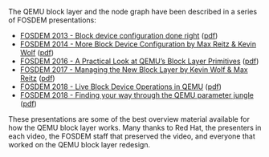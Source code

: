 The QEMU block layer and the node graph have been described in a series
of FOSDEM presentations:

* [FOSDEM 2013 - Block device configuration done right](https://youtu.be/UDoJzMTY1AA) ([pdf](https://www.linux-kvm.org/images/3/34/Kvm-forum-2013-block-dev-configuration.pdf))
* [FOSDEM 2014 - More Block Device Configuration by Max Reitz & Kevin Wolf](https://youtu.be/VYGSD0aK2mk) ([pdf](https://www.linux-kvm.org/images/d/d5/02x07a-Blockdev.pdf))
* [FOSDEM 2016 - A Practical Look at QEMU’s Block Layer Primitives]() ([pdf](https://www.linux-kvm.org/images/8/85/A-Practical-Look-at-QEMU-Block-Layer-Primitives.pdf))
* [FOSDEM 2017 - Managing the New Block Layer by Kevin Wolf & Max Reitz](https://youtu.be/9-CA7M8C7wI)
([pdf](https://www.linux-kvm.org/images/5/5b/Block_Layer_Talk_11.pdf))
* [FOSDEM 2018 - Live Block Device Operations in QEMU](https://youtu.be/8Gq_-YGAHwg) ([pdf](https://archive.fosdem.org/2018/schedule/event/vai_qemu_live_dev_operations/attachments/slides/2391/export/events/attachments/vai_qemu_live_dev_operations/slides/2391/Live_Block_Device_Operations_in_QEMU_FOSDEM2018.pdf))
* [FOSDEM 2018 - Finding your way through the QEMU parameter jungle](https://youtu.be/Oscjpkns7tM) ([pdf](https://archive.fosdem.org/2018/schedule/event/vai_qemu_jungle/attachments/slides/2539/export/events/attachments/vai_qemu_jungle/slides/2539/qemu_cli_jungle.pdf))

These presentations are some of the best overview material available for how
the QEMU block layer works. Many thanks to Red Hat, the presenters in each
video, the FOSDEM staff that preserved the video, and everyone that worked on
the QEMU block layer redesign.